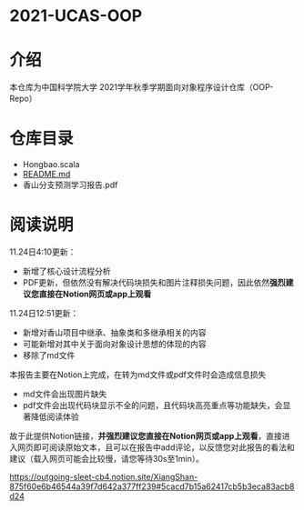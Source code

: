 # 2021-UCAS-OOP

# 介绍

本仓库为中国科学院大学 2021学年秋季学期面向对象程序设计仓库（OOP-Repo）

# 仓库目录

- Hongbao.scala
- [README.md](http://README.md)
- 香山分支预测学习报告.pdf

# 阅读说明

11.24日4:10更新：

- 新增了核心设计流程分析
- PDF更新，但依然没有解决代码块损失和图片注释损失问题，因此依然**强烈建议您直接在Notion网页或app上观看**

11.24日12:51更新：

- 新增对香山项目中继承、抽象类和多继承相关的内容
- 可能新增对其中关于面向对象设计思想的体现的内容
- 移除了md文件

本报告主要在Notion上完成，在转为md文件或pdf文件时会造成信息损失

- md文件会出现图片缺失
- pdf文件会出现代码块显示不全的问题，且代码块高亮重点等功能缺失，会显著降低阅读体验

故于此提供Notion链接，**并强烈建议您直接在Notion网页或app上观看**，直接进入网页即可阅读原始文本，且可以在报告中add评论，以反馈您对此报告的看法和建议（载入网页可能会比较慢，请您等待30s至1min）。

https://outgoing-sleet-cb4.notion.site/XiangShan-875f60e6b46544a39f7d642a377ff239#5cacd7b15a62417cb5b3eca83acb8d24
